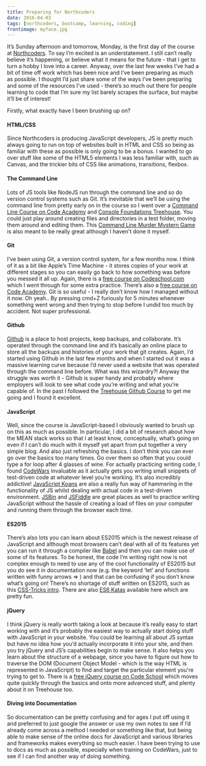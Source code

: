 ```yaml
---
title: Preparing for Northcoders
date: 2016-04-03
tags: [northcoders, bootcamp, learning, coding]
frontimage: myface.jpg
---
```


It’s Sunday afternoon and tomorrow, Monday, is the first day of the course at [Northcoders](https://www.northcoders.com). To say I’m excited is an understatement. I still can’t really believe it’s happening, or believe what it means for the future - that I get to turn a hobby I love into a career. Anyway, over the last few weeks I’ve had a bit of time off work which has been nice and I’ve been preparing as much as possible. I thought I’d just share some of the ways I’ve been preparing and some of the resources I’ve used - there’s so much out there for people learning to code that I’m sure my list barely scrapes the surface, but maybe it’ll be of interest!

Firstly, what exactly have I been brushing up on?

#### HTML/CSS

Since Northcoders is producing JavaScript developers, JS is pretty much always going to run on top of websites built in HTML and CSS so being as familiar with these as possible is only going to be a bonus. I wanted to go over stuff like some of the HTML5 elements I was less familiar with, such as Canvas, and the trickier bits of CSS like animations, transitions, flexbox.

#### The Command Line

Lots of JS tools like NodeJS run through the command line and so do version control systems such as Git. It’s inevitable that we’ll be using the command line from pretty early on in the course so I went over a [Command Line Course on Code Academy](https://www.codecademy.com/learn/learn-the-command-line) and [Console Foundations Treehouse](https://teamtreehouse.com/library/console-foundations). You could just play around creating files and directories in a test folder, moving them around and editing them. This [Command Line Murder Mystern Game](https://github.com/veltman/clmystery) is also meant to be really great although I haven't done it myself.

#### Git

I’ve been using Git, a version control system, for a few months now. I think of it as a bit like Apple’s Time Machine - it stores copies of your work at different stages so you can easily go back to how something was before you messed it all up. Again, there is a [free course on Codeschool.com](https://www.codeschool.com/courses/try-git) which I went through for some extra practice. There’s also a [free course on Code Academy](https://www.codecademy.com/learn/learn-git). Git is so useful - I really don’t know how I managed without it now. Oh yeah.. By pressing cmd+Z furiously for 5 minutes whenever something went wrong and then trying to stop before I undid too much by accident. Not super professional.

#### Github

[Github](https://github.com/) is a place to host projects, keep backups, and collaborate. It’s operated through the command line and it’s basically an online place to store all the backups and histories of your work that git creates. Again, I’d started using Github in the last few months and when I started out it was a massive learning curve because I’d never used a website that was operated through the command line before. What was this wizardry?! Anyway the struggle was worth it - Github is super handy and probably where employers will look to see what code you’re writing and what you’re capable of. In the past I followed the [Treehouse Github Course](https://teamtreehouse.com/library/github-basics) to get me going and I found it excellent.

#### JavaScript

Well, since the course is JavaScript-based I obviously wanted to brush up on this as much as possible. In particular, I did a bit of research about how the MEAN stack works so that I at least know, conceptually, what’s going on even if I can’t do much with it myself yet apart from put together a very simple blog. And also just refreshing the basics. I don’t think you can ever go over the basics too many times. Go over them so often that you could type a for loop after 4 glasses of wine. For actually practicing writing code, I found [CodeWars](http://www.codewars.com/) invaluable as it actually gets you writing small snippets of test-driven code at whatever level you’re working. It’s also incredibly addictive! [JavaScript Koans](https://github.com/mrdavidlaing/javascript-koans) are also a really fun way of hammering in the functionality of JS whilst dealing with actual code in a test-driven environment. [JSBin](https://jsbin.com/) and [JSFiddle](https://jsfiddle.net/) are great places as well to practice writing JavaScript without the hassle of creating a load of files on your computer and running them through the browser each time.

#### ES2015

There’s also lots you can learn about ES2015 which is the newest release of JavaScript and although most browsers can’t deal with all of its features yet you can run it through a compiler like [Babel](https://babeljs.io/) and then you can make use of some of its features. To be honest, the code I’m writing right now is not complex enough to need to use any of the cool functionality of ES2015 but you do see it in documentation now (e.g. the keyword ‘let’ and functions written with funny arrows => ) and that can be confusing if you don’t know what’s going on! There’s no shortage of stuff written on ES2015, such as this [CSS-Tricks intro](https://css-tricks.com/lets-learn-es2015/). There are also [ES6 Katas](http://es6katas.org/) available here which are pretty fun.

#### jQuery

I think jQuery is really worth taking a look at because it’s really easy to start working with and it’s probably the easiest way to actually start doing stuff with JavaScript in your website. You could be learning all about JS syntax but have no idea how you’d actually incorporate it into your site, and then you try jQuery and JS’s capabilities begin to make sense. It also helps you learn about the structure of a webpage, since you have to figure out how to traverse the DOM (Document Object Model - which is the way HTML is represented in JavaScript) to find and target the particular element you're trying to get to. There is a [free jQuery course on Code School](https://www.codeschool.com/courses/try-jquery) which moves quite quickly through the basics and onto more advanced stuff, and plenty about it on Treehouse too.

#### Diving into Documentation

So documentation can be pretty confusing and for ages I put off using it and preferred to just google the answer or use my own notes to see if I’d already come across a method I needed or something like that, but being able to make sense of the online docs for JavaScript and various libraries and frameworks makes everything so much easier. I have been trying to use to docs as much as possible, especially when training on CodeWars, just to see if I can find another way of doing something.
